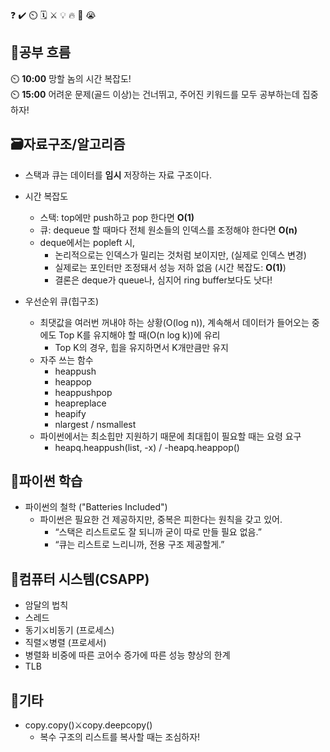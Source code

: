❓ ✔️ ⏲️ 🗓️ ⚔️ 💡 🔥 🎵 😭

## 🧠공부 흐름
⏲️ **10:00** 망할 놈의 시간 복잡도!  
⏲️ **15:00** 어려운 문제(골드 이상)는 건너뛰고, 주어진 키워드를 모두 공부하는데 집중하자!

## 🗃️자료구조/알고리즘
- 스택과 큐는 데이터를 **임시** 저장하는 자료 구조이다.

- 시간 복잡도
    - 스택: top에만 push하고 pop 한다면 **O(1)**
    - 큐: dequeue 할 때마다 전체 원소들의 인덱스를 조정해야 한다면 **O(n)**
    - deque에서는 popleft 시, 
        - 논리적으로는 인덱스가 밀리는 것처럼 보이지만, (실제로 인덱스 변경)
        - 실제로는 포인터만 조정돼서 성능 저하 없음 (시간 복잡도: **O(1)**)
        - 결론은 deque가 queue나, 심지어 ring buffer보다도 낫다!

- 우선순위 큐(힙구조)
    - 최댓값을 여러번 꺼내야 하는 상황(O(log n)), 계속해서 데이터가 들어오는 중에도 Top K를 유지해야 할 때(O(n log k))에 유리
        - Top K의 경우, 힙을 유지하면서 K개만큼만 유지
    - 자주 쓰는 함수
        - heappush	
        - heappop
        - heappushpop
        - heapreplace
        - heapify
        - nlargest / nsmallest 
    - 파이썬에서는 최소힙만 지원하기 때문에 최대힙이 필요할 때는 요령 요구
        - heapq.heappush(list, -x) / -heapq.heappop()

## 🐍파이썬 학습
- 파이썬의 철학 ("Batteries Included")
    - 파이썬은 필요한 건 제공하지만, 중복은 피한다는 원칙을 갖고 있어.
        - “스택은 리스트로도 잘 되니까 굳이 따로 만들 필요 없음.”
        - “큐는 리스트로 느리니까, 전용 구조 제공할게.”

## 📓컴퓨터 시스템(CSAPP)
- 암달의 법칙
- 스레드
- 동기⚔️비동기 (프로세스)
- 직렬⚔️병렬 (프로세서)
- 병렬화 비중에 따른 코어수 증가에 따른 성능 향상의 한계
- TLB

## 📌기타
- copy.copy()⚔️copy.deepcopy() 
    - 복수 구조의 리스트를 복사할 때는 조심하자!